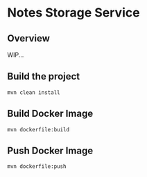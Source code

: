 # Notes Storage Service
## Overview
  WIP...
## Build the project 
``mvn clean install``
## Build Docker Image
 `mvn dockerfile:build`
## Push Docker Image 
`mvn dockerfile:push`
